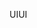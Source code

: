 <span data-ttu-id="c2013-101">UI</span><span class="sxs-lookup"><span data-stu-id="c2013-101">UI</span></span>